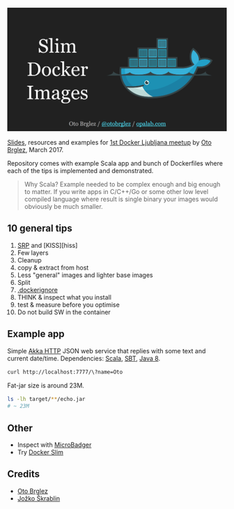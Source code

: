 [![Slides](./slides.png)][slides]

[Slides][slides], resources and examples for [1st Docker Ljubljana meetup][docker-meetup] by [Oto Brglez][otobrglez], March 2017.

Repository comes with example Scala app and bunch of Dockerfiles where each of the tips is implemented and demonstrated.

> Why Scala? Example needed to be complex enough and big enough to matter. If you write apps in C/C++/Go or some other low level compiled language where result is single binary your images would obviously be much smaller.

## 10 general tips

1. [SRP][srp] and [KISS][hiss]
2. Few layers
3. Cleanup
4. copy & extract from host
5. Less "general" images and lighter base images
6. Split
7. [.dockerignore](.dockerignore)
8. THINK & inspect what you install
9. test & measure before you optimise
10. Do not build SW in the container


## Example app

Simple [Akka HTTP][akka-http] JSON web service that replies with some text and current date/time. Dependencies: [Scala], [SBT], [Java 8][java].

```bash
curl http://localhost:7777/\?name=Oto
```

Fat-jar size is around 23M.
```bash
ls -lh target/**/echo.jar
# ~ 23M
```

## Other

- Inspect with [MicroBadger](https://microbadger.com)
- Try [Docker Slim](https://github.com/docker-slim/docker-slim)

## Credits

- [Oto Brglez](https://github.com/otobrglez)
- [Jožko Škrablin](https://github.com/jozko)

[otobrglez]: https://github.com/otobrglez
[docker-meetup]: https://www.meetup.com/Docker-Ljubljana/events/237617613/
[alpine]: https://hub.docker.com/_/alpine/
[akka-http]: http://doc.akka.io/docs/akka-http/current/scala.html
[java]: https://www.java.com/
[scala]: https://www.scala-lang.org/
[sbt]: http://www.scala-sbt.org/
[busybox]: https://hub.docker.com/_/busybox/
[srp]: https://en.wikipedia.org/wiki/Single_responsibility_principle
[kiss]: https://en.wikipedia.org/wiki/KISS_principle
[slides]: https://docs.google.com/presentation/d/1K0DHW31W5cj1d9hxzAn0sDSKntGpDVdaUzUy1HKZ1XU/edit?usp=sharing

